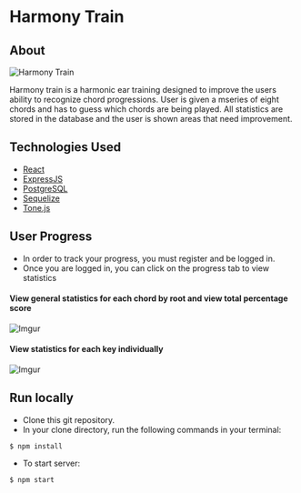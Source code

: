 # Harmony Train

## About

![Harmony Train](https://i.imgur.com/CPbLPvk.png)

Harmony train is a harmonic ear training designed to improve the users ability to recognize chord progressions. User is given a mseries of eight chords and has to guess which chords are being played. All statistics are stored in the database and the user is shown areas that need improvement. 

## Technologies Used
 - [React](https://reactjs.org/)
 - [ExpressJS](https://expressjs.com/)
 - [PostgreSQL](https://www.postgresql.org/)
 - [Sequelize](http://docs.sequelizejs.com/)
 - [Tone.js](https://tonejs.github.io/)
 
## User Progress

- In order to track your progress, you must register and be logged in.
- Once you are logged in, you can click on the progress tab to view statistics

#### View general statistics for each chord by root and view total percentage score
![Imgur](https://i.imgur.com/6UVpikj.png)

#### View statistics for each key individually
![Imgur](https://i.imgur.com/IOujB4j.png)

## Run locally
- Clone this git repository. 
- In your clone directory, run the following commands in your terminal:
```
$ npm install
```
- To start server: 
```
$ npm start
```



